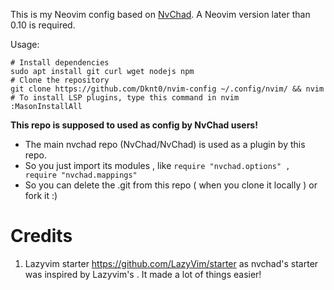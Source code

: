 This is my Neovim config based on [NvChad](https://github.com/NvChad/nvchad). A Neovim version later than 0.10 is required.

Usage:

```shell
# Install dependencies
sudo apt install git curl wget nodejs npm
# Clone the repository
git clone https://github.com/Dknt0/nvim-config ~/.config/nvim/ && nvim
# To install LSP plugins, type this command in nvim
:MasonInstallAll
```

**This repo is supposed to used as config by NvChad users!**

- The main nvchad repo (NvChad/NvChad) is used as a plugin by this repo.
- So you just import its modules , like `require "nvchad.options" , require "nvchad.mappings"`
- So you can delete the .git from this repo ( when you clone it locally ) or fork it :)

# Credits

1) Lazyvim starter https://github.com/LazyVim/starter as nvchad's starter was inspired by Lazyvim's . It made a lot of things easier!
